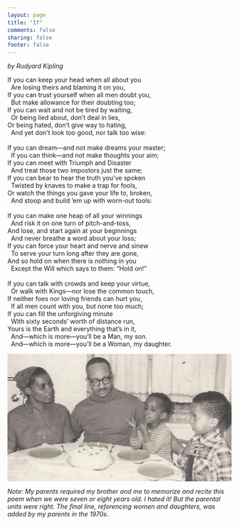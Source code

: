 ```yaml
---
layout: page
title: "If"
comments: false
sharing: false
footer: false
---
```


_by Rudyard Kipling_

If you can keep your head when all about you<br />
&#160;&#160;Are losing theirs and blaming it on you,<br />
If you can trust yourself when all men doubt you,<br />
&#160;&#160;But make allowance for their doubting too;<br />
If you can wait and not be tired by waiting,<br />
&#160;&#160;Or being lied about, don’t deal in lies,<br />
Or being hated, don’t give way to hating,<br />
&#160;&#160;And yet don’t look too good, nor talk too wise:<br />
<br />
If you can dream—and not make dreams your master;<br />
&#160;&#160;If you can think—and not make thoughts your aim;<br />
If you can meet with Triumph and Disaster<br />
&#160;&#160;And treat those two impostors just the same;<br />
If you can bear to hear the truth you've spoken<br />
&#160;&#160;Twisted by knaves to make a trap for fools,<br />
Or watch the things you gave your life to, broken,<br />
&#160;&#160;And stoop and build ’em up with worn-out tools:<br />
<br />
If you can make one heap of all your winnings<br />
&#160;&#160;And risk it on one turn of pitch-and-toss,<br />
And lose, and start again at your beginnings<br />
&#160;&#160;And never breathe a word about your loss;<br />
If you can force your heart and nerve and sinew<br />
&#160;&#160;To serve your turn long after they are gone,<br />
And so hold on when there is nothing in you<br />
&#160;&#160;Except the Will which says to them: “Hold on!”<br />
<br />
If you can talk with crowds and keep your virtue,<br />
&#160;&#160;Or walk with Kings—nor lose the common touch,<br />
If neither foes nor loving friends can hurt you,<br />
&#160;&#160;If all men count with you, but none too much;<br />
If you can fill the unforgiving minute<br />
&#160;&#160;With sixty seconds’ worth of distance run,<br />
Yours is the Earth and everything that’s in it,<br />
&#160;&#160;And—which is more—you’ll be a Man, my son.<br/>
&#160;&#160;And—which is more—you’ll be a Woman, my daughter.<br/>

<img src="/images/hightower_family.jpg" width="600" align="center" alt="Hightower Family" title="Hightower Family">

_Note: My parents required my brother and me to memorize and recite this poem when we were seven or eight years old. I hated it! But the parental units were right. The final line, referencing women and daughters, was added by my parents in the 1970s._

